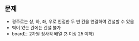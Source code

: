 ## 문제
- 경주로는 상, 하, 좌, 우로 인접한 두 빈 칸을 연결하여 건설할 수 있음
- 벽이 있는 칸에는 건설 불가
- board는 2차원 정사각 배열 (3 이상 25 이하)
